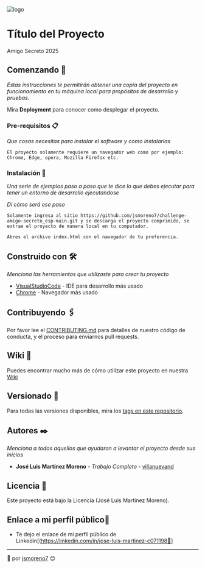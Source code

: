 ![logo](https://github.com/user-attachments/assets/0b610df6-10ef-4c4f-957a-011f114b8dda)

# Título del Proyecto

Amigo Secreto 2025

## Comenzando 🚀

_Estas instrucciones te permitirán obtener una copia del proyecto en funcionamiento en tu máquina local para propósitos de desarrollo y pruebas._

Mira **Deployment** para conocer como desplegar el proyecto.


### Pre-requisitos 📋

_Que cosas necesitas para instalar el software y como instalarlas_

```
El proyecto solamente requiere un navegador web como por ejemplo: Chrome, Edge, opera, Mozilla Firefox etc.
```

### Instalación 🔧

_Una serie de ejemplos paso a paso que te dice lo que debes ejecutar para tener un entorno de desarrollo ejecutandose_

_Dí cómo será ese paso_

```
Solamente ingresa al sitio https://github.com/jsmoreno7/challenge-amigo-secreto_esp-main.git y se descarga el proyecto comprimido, se extrae el proyecto de manera local en tu computador.
```

```
Abres el archivo index.html con el navegador de tu preferencia.
```
## Construido con 🛠️

_Menciona las herramientas que utilizaste para crear tu proyecto_

* [VisualStudioCode](https://code.visualstudio.com/) - IDE para desarrollo más usado
* [Chrome](https://www.google.com/webhp?hl=es-419&sa=X&ved=0ahUKEwjCn_fXmZmLAxUlaDABHUD2JZQQPAgI) - Navegador más usado

## Contribuyendo 🖇️

Por favor lee el [CONTRIBUTING.md](https://github.com/jsmoreno7/challenge-amigo-secreto_esp-main.git) para detalles de nuestro código de conducta, y el proceso para enviarnos pull requests.

## Wiki 📖

Puedes encontrar mucho más de cómo utilizar este proyecto en nuestra [Wiki]([https://github.com/tu/proyecto/wiki](https://github.com/jsmoreno7/challenge-amigo-secreto_esp-main.git))

## Versionado 📌

Para todas las versiones disponibles, mira los [tags en este repositorio](https://github.com/jsmoreno7/challenge-amigo-secreto_esp-main.git).

## Autores ✒️

_Menciona a todos aquellos que ayudaron a levantar el proyecto desde sus inicios_

* **José Luis Martínez Moreno** - *Trabajo Completo* - [villanuevand](https://github.com/jsmoreno7)

## Licencia 📄

Este proyecto está bajo la Licencia (José Luis Martínez Moreno).

## Enlace a mi perfil público🎁

* Te dejo el enlace de mi perfil público de Linkedin[(https://linkedin.com/in/jose-luis-martinez-c071198📢]

---
🚀 por [jsmoreno7](https://github.com/jsmoreno7) 😊
